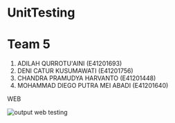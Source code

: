 # UnitTesting

# Team 5

1. ADILAH QURROTU'AINI            (E41201693)
2. DENI CATUR KUSUMAWATI          (E41201756)
3. CHANDRA PRAMUDYA HARVANTO      (E41201448)
4. MOHAMMAD DIEGO PUTRA MEI ABADI (E41201640)

WEB

![output web testing](https://user-images.githubusercontent.com/33256041/144616212-fb87b2e0-f0e3-4da8-9100-3b27bc0c5cd3.jpeg)
